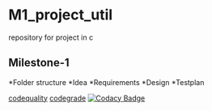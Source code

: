 # M1_project_util
repository for project in c
## Milestone-1
*Folder structure
*Idea
*Requirements
*Design
*Testplan

[codequality](https://api.codiga.io/project/31184/score/svg)
[codegrade](https://api.codiga.io/project/31184/status/svg)
[![Codacy Badge](https://app.codacy.com/project/badge/Grade/68148aa6008941b5ac95037d3da46c42)](https://www.codacy.com/gh/sneham10/M1_calender_util/dashboard?utm_source=github.com&amp;utm_medium=referral&amp;utm_content=sneham10/M1_calender_util&amp;utm_campaign=Badge_Grade)
